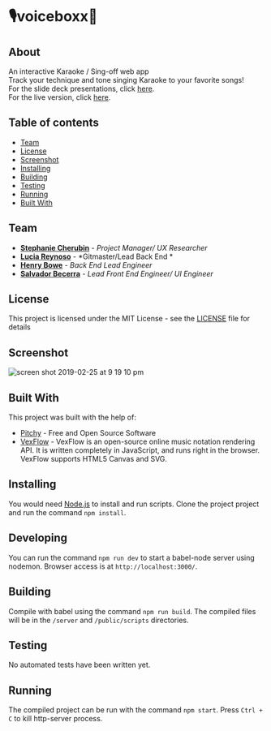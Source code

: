 # 🎙voiceboxx🎤

## About
An interactive Karaoke / Sing-off web app<br>
Track your technique and tone singing Karaoke to your favorite songs!<br>
For the slide deck presentations, click [here](https://www.canva.com/design/DADSxpu1SzQ/share?role=VIEWER&token=JYmzTAAVtrAiKBtfjMQISg&utm_content=DADSxpu1SzQ&utm_campaign=designshare&utm_medium=link&utm_source=sharebutton).<br>
For the live version, click [here](http://voiceboxx.herokuapp.com).


## Table of contents
* [Team](#team)
* [License](#license)
* [Screenshot](#screenshot)
* [Installing](#installing)
* [Building](#building)
* [Testing](#testing)
* [Running](#running)
* [Built With](#built-with)

## Team
* **[Stephanie Cherubin](https://github.com/StephanieCherubin)** - *Project Manager/ UX Researcher*
* **[Lucia Reynoso](https://github.com/lvreynoso)** - *Gitmaster/Lead Back End *
* **[Henry Bowe](https://github.com/hleejr)** - *Back End Lead Engineer*
* **[Salvador Becerra](https://github.com/salvadb23)** - *Lead Front End Engineer/ UI Engineer*

## License
This project is licensed under the MIT License - see the [LICENSE](https://github.com/lvreynoso/voiceboxx/blob/master/LICENSE) file for details

## Screenshot
![screen shot 2019-02-25 at 9 19 10 pm](https://user-images.githubusercontent.com/26418542/53393610-aed77200-3951-11e9-936b-964a890a8fec.png)

## Built With
This project was built with the help of: 
* [Pitchy](https://github.com/ianprime0509/pitchy) - Free and Open Source Software
* [VexFlow](http://www.vexflow.com/) - VexFlow is an open-source online music notation rendering API. It is written completely in JavaScript, and runs right in the browser. VexFlow supports HTML5 Canvas and SVG.

## Installing
You would need [Node.js](https://nodejs.org) to install and run scripts.
Clone the project project and run the command `npm install`.

## Developing
You can run the command `npm run dev` to start a babel-node server using nodemon. Browser access is at `http://localhost:3000/`.

## Building
Compile with babel using the command `npm run build`. The compiled files will be in
the `/server` and `/public/scripts` directories.

## Testing
No automated tests have been written yet.

## Running
The compiled project can be run with the command `npm start`. Press `Ctrl + C` to kill http-server process.


